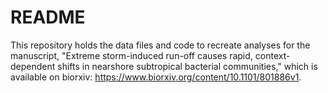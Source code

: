 # README

This repository holds the data files and code to recreate analyses for the manuscript, "Extreme storm-induced run-off causes rapid, context-dependent shifts in nearshore subtropical bacterial communities," which is available on biorxiv: https://www.biorxiv.org/content/10.1101/801886v1.

 


